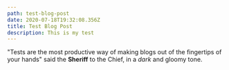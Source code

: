 ```yaml
---
path: test-blog-post
date: 2020-07-18T19:32:08.356Z
title: Test Blog Post
description: This is my test
---
```

"Tests are the most productive way of making blogs out of the fingertips of your hands" said the **Sheriff** to the Chief, in a *dark* and gloomy tone.